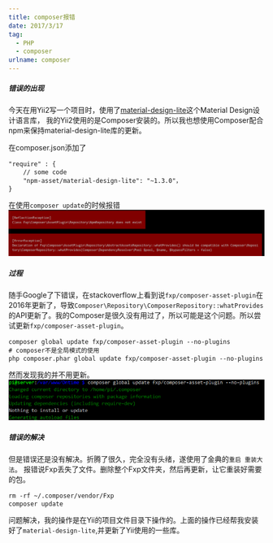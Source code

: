 ```yaml
---
title: composer报错
date: 2017/3/17
tag:
  - PHP
  - composer
urlname: composer
---
```


##### 错误的出现

今天在用Yii2写一个项目时，使用了[material-design-lite](https://getmdl.io)这个Material Design设计语言库，
我的Yii2使用的是Composer安装的。所以我也想使用Composer配合npm来保持material-design-lite库的更新。

在composer.json添加了
```
"require" : {
    // some code
    "npm-asset/material-design-lite": "~1.3.0"，
}
```
在使用`composer update`的时候报错
![error](composer/error.png)
##### 过程
随手Google了下错误，在stackoverflow上看到说`fxp/composer-asset-plugin`在2016年更新了，导致`Composer\Repository\ComposerRepository::whatProvides`的API更新了。我的Composer是很久没有用过了，所以可能是这个问题。所以尝试更新`fxp/composer-asset-plugin`。

```
composer global update fxp/composer-asset-plugin --no-plugins
# composer不是全局模式的使用
php composer.phar global update fxp/composer-asset-plugin --no-plugins
```
然而发现我的并不用更新。
![update](composer/update.png)

##### 错误的解决
但是错误还是没有解决。折腾了很久，完全没有头绪，遂使用了金典的`重启 重装大法`。
报错说Fxp丢失了文件。删除整个Fxp文件夹，然后再更新，让它重装好需要的包。
```
rm -rf ~/.composer/vendor/Fxp
composer update
```
问题解决，我的操作是在Yii的项目文件目录下操作的。上面的操作已经帮我安装好了`material-design-lite`,并更新了Yii使用的一些库。
